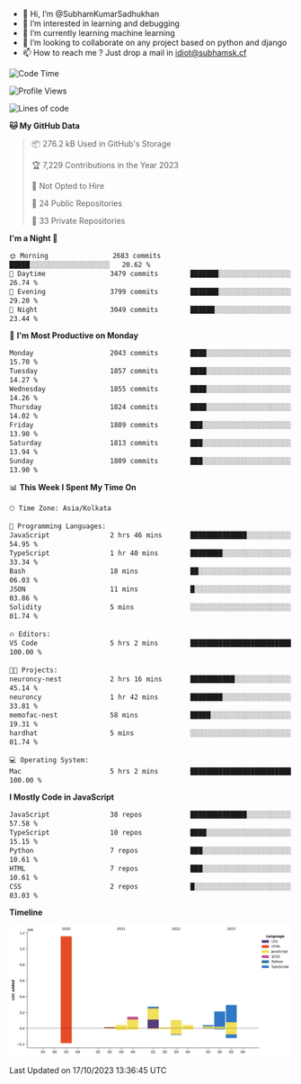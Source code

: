 - 👋 Hi, I’m @SubhamKumarSadhukhan
- 👀 I’m interested in learning and debugging
- 🌱 I’m currently learning machine learning
- 💞️ I’m looking to collaborate on any project based on python and django
- 📫 How to reach me ?
      Just drop a mail in idiot@subhamsk.cf

<!---
SubhamKumarSadhukhan/SubhamKumarSadhukhan is a ✨ special ✨ repository because its `README.md` (this file) appears on your GitHub profile.
You can click the Preview link to take a look at your changes.
--->


<!--START_SECTION:waka-->
![Code Time](http://img.shields.io/badge/Code%20Time-1%2C595%20hrs%2016%20mins-blue)

![Profile Views](http://img.shields.io/badge/Profile%20Views-1-blue)

![Lines of code](https://img.shields.io/badge/From%20Hello%20World%20I%27ve%20Written-2.3%20million%20lines%20of%20code-blue)

**🐱 My GitHub Data** 

> 📦 276.2 kB Used in GitHub's Storage 
 > 
> 🏆 7,229 Contributions in the Year 2023
 > 
> 🚫 Not Opted to Hire
 > 
> 📜 24 Public Repositories 
 > 
> 🔑 33 Private Repositories 
 > 
**I'm a Night 🦉** 

```text
🌞 Morning                2683 commits        █████░░░░░░░░░░░░░░░░░░░░   20.62 % 
🌆 Daytime                3479 commits        ███████░░░░░░░░░░░░░░░░░░   26.74 % 
🌃 Evening                3799 commits        ███████░░░░░░░░░░░░░░░░░░   29.20 % 
🌙 Night                  3049 commits        ██████░░░░░░░░░░░░░░░░░░░   23.44 % 
```
📅 **I'm Most Productive on Monday** 

```text
Monday                   2043 commits        ████░░░░░░░░░░░░░░░░░░░░░   15.70 % 
Tuesday                  1857 commits        ████░░░░░░░░░░░░░░░░░░░░░   14.27 % 
Wednesday                1855 commits        ████░░░░░░░░░░░░░░░░░░░░░   14.26 % 
Thursday                 1824 commits        ████░░░░░░░░░░░░░░░░░░░░░   14.02 % 
Friday                   1809 commits        ███░░░░░░░░░░░░░░░░░░░░░░   13.90 % 
Saturday                 1813 commits        ███░░░░░░░░░░░░░░░░░░░░░░   13.94 % 
Sunday                   1809 commits        ███░░░░░░░░░░░░░░░░░░░░░░   13.90 % 
```


📊 **This Week I Spent My Time On** 

```text
🕑︎ Time Zone: Asia/Kolkata

💬 Programming Languages: 
JavaScript               2 hrs 46 mins       ██████████████░░░░░░░░░░░   54.95 % 
TypeScript               1 hr 40 mins        ████████░░░░░░░░░░░░░░░░░   33.34 % 
Bash                     18 mins             ██░░░░░░░░░░░░░░░░░░░░░░░   06.03 % 
JSON                     11 mins             █░░░░░░░░░░░░░░░░░░░░░░░░   03.86 % 
Solidity                 5 mins              ░░░░░░░░░░░░░░░░░░░░░░░░░   01.74 % 

🔥 Editors: 
VS Code                  5 hrs 2 mins        █████████████████████████   100.00 % 

🐱‍💻 Projects: 
neuroncy-nest            2 hrs 16 mins       ███████████░░░░░░░░░░░░░░   45.14 % 
neuroncy                 1 hr 42 mins        ████████░░░░░░░░░░░░░░░░░   33.81 % 
memofac-nest             58 mins             █████░░░░░░░░░░░░░░░░░░░░   19.31 % 
hardhat                  5 mins              ░░░░░░░░░░░░░░░░░░░░░░░░░   01.74 % 

💻 Operating System: 
Mac                      5 hrs 2 mins        █████████████████████████   100.00 % 
```

**I Mostly Code in JavaScript** 

```text
JavaScript               38 repos            ██████████████░░░░░░░░░░░   57.58 % 
TypeScript               10 repos            ████░░░░░░░░░░░░░░░░░░░░░   15.15 % 
Python                   7 repos             ███░░░░░░░░░░░░░░░░░░░░░░   10.61 % 
HTML                     7 repos             ███░░░░░░░░░░░░░░░░░░░░░░   10.61 % 
CSS                      2 repos             █░░░░░░░░░░░░░░░░░░░░░░░░   03.03 % 
```



**Timeline**

![Lines of Code chart](https://raw.githubusercontent.com/SubhamKumarSadhukhan/SubhamKumarSadhukhan/main/assets/bar_graph.png)


 Last Updated on 17/10/2023 13:36:45 UTC
<!--END_SECTION:waka-->
